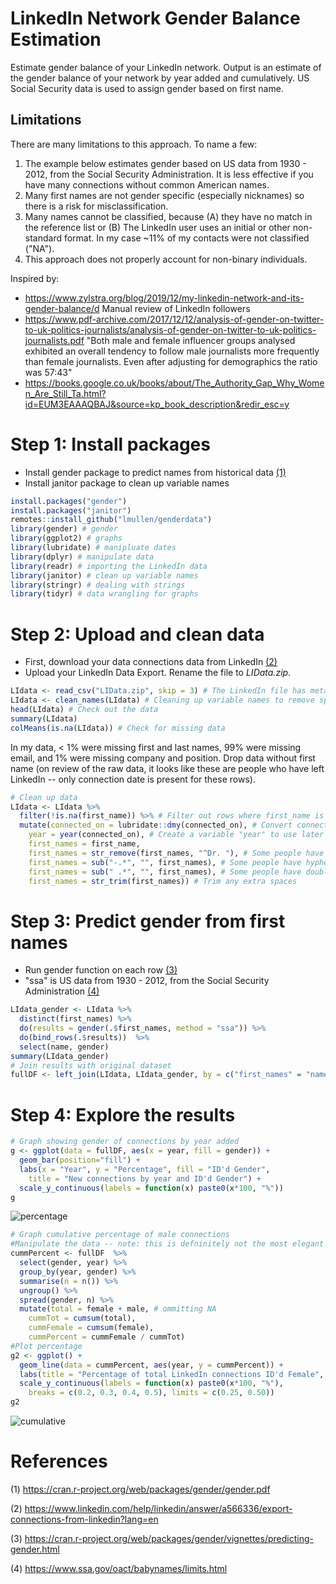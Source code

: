 # LinkedIn Network Gender Balance Estimation
Estimate gender balance of your LinkedIn network. Output is an estimate of the gender balance of your network by year added and cumulatively. US Social Security data is used to assign gender based on first name.

## Limitations
There are many limitations to this approach. To name a few:
1. The example below estimates gender based on US data from 1930 - 2012, from the Social Security Administration. It is less effective if you have many connections without common American names.
2. Many first names are not gender specific (especially nicknames) so there is a risk for misclassification.
3. Many names cannot be classified, because (A) they have no match in the reference list or (B) The LinkedIn user uses an initial or other non-standard format. In my case ~11% of my contacts were not classified ("NA").
4. This approach does not properly account for non-binary individuals.

Inspired by: 
* https://www.zylstra.org/blog/2019/12/my-linkedin-network-and-its-gender-balance/d Manual review of LinkedIn followers
* https://www.pdf-archive.com/2017/12/12/analysis-of-gender-on-twitter-to-uk-politics-journalists/analysis-of-gender-on-twitter-to-uk-politics-journalists.pdf "Both male and female influencer groups analysed exhibited an overall tendency to follow
male journalists more frequently than female journalists. Even after adjusting for demographics the
ratio was 57:43"
* https://books.google.co.uk/books/about/The_Authority_Gap_Why_Women_Are_Still_Ta.html?id=EUM3EAAAQBAJ&source=kp_book_description&redir_esc=y

# Step 1: Install packages
* Install gender package to predict names from historical data [(1)](https://cran.r-project.org/web/packages/gender/gender.pdf)
* Install janitor package to clean up variable names
```R
install.packages("gender")
install.packages("janitor")
remotes::install_github("lmullen/genderdata")
library(gender) # gender
library(ggplot2) # graphs
library(lubridate) # manipluate dates
library(dplyr) # manipulate data
library(readr) # importing the LinkedIn data
library(janitor) # clean up variable names
library(stringr) # dealing with strings
library(tidyr) # data wrangling for graphs
```
# Step 2: Upload and clean data
* First, download your data connections data from LinkedIn [(2)](https://www.linkedin.com/help/linkedin/answer/a566336/export-connections-from-linkedin?lang=en)
* Upload your LinkedIn Data Export. Rename the file to *LIData.zip*.
```R
LIdata <- read_csv("LIData.zip", skip = 3) # The LinkedIn file has metadata 3 rows we will omit. Use "skip = 3" to ignore these rows
LIdata <- clean_names(LIdata) # Cleaning up variable names to remove spaces and capitalization
head(LIdata) # Check out the data
summary(LIdata)
colMeans(is.na(LIdata)) # Check for missing data
```
In my data, < 1% were missing first and last names, 99% were missing email, and 1% were missing company and position. Drop data without first name (on review of the raw data, it looks like these are people who have left LinkedIn -- only connection date is present for these rows).
```R
# Clean up data
LIdata <- LIdata %>% 
  filter(!is.na(first_name)) %>% # Filter out rows where first_name is missing
  mutate(connected_on = lubridate::dmy(connected_on), # Convert connected_on from string to date format
    year = year(connected_on), # Create a variable "year" to use later
    first_names = first_name,
    first_names = str_remove(first_names, "^Dr. "), # Some people have "Dr." in their first name, remove this
    first_names = sub("-.*", "", first_names), # Some people have hyphenated first names, remove this
    first_names = sub(" .*", "", first_names), # Some people have double first names, remove this
    first_names = str_trim(first_names)) # Trim any extra spaces
```
# Step 3: Predict gender from first names
* Run gender function on each row [(3)](https://cran.r-project.org/web/packages/gender/vignettes/predicting-gender.html)
* "ssa" is US data from 1930 - 2012, from the Social Security Administration [(4)](https://www.ssa.gov/oact/babynames/limits.html)
```R
LIdata_gender <- LIdata %>% 
  distinct(first_names) %>% 
  do(results = gender(.$first_names, method = "ssa")) %>% 
  do(bind_rows(.$results))  %>% 
  select(name, gender)
summary(LIdata_gender)
# Join results with original dataset
fullDF <- left_join(LIdata, LIdata_gender, by = c("first_names" = "name"))
```
# Step 4: Explore the results
```R
# Graph showing gender of connections by year added
g <- ggplot(data = fullDF, aes(x = year, fill = gender)) +
  geom_bar(position="fill") +
  labs(x = "Year", y = "Percentage", fill = "ID'd Gender",
    title = "New connections by year and ID'd Gender") +
  scale_y_continuous(labels = function(x) paste0(x*100, "%"))
g
```
![percentage](https://user-images.githubusercontent.com/19696619/171907390-1ca2b144-96a5-4db8-a9b1-046e22f44db6.png)
```R
# Graph cumulative percentage of male connections
#Manipulate the data -- note: this is defninitely not the most elegant approach
cummPercent <- fullDF  %>% 
  select(gender, year) %>% 
  group_by(year, gender) %>% 
  summarise(n = n()) %>%
  ungroup() %>%
  spread(gender, n) %>%
  mutate(total = female + male, # ommitting NA
    cummTot = cumsum(total), 
    cummFemale = cumsum(female),
    cummPercent = cummFemale / cummTot)
#Plot percentage
g2 <- ggplot() + 
  geom_line(data = cummPercent, aes(year, y = cummPercent)) + 
  labs(title = "Percentage of total LinkedIn connections ID'd Female", y = "Percentage", x = "Year")  +
  scale_y_continuous(labels = function(x) paste0(x*100, "%"),
    breaks = c(0.2, 0.3, 0.4, 0.5), limits = c(0.25, 0.50))
g2
```
![cumulative](https://user-images.githubusercontent.com/19696619/171907358-2bb285f1-33c5-43f8-901b-9192c64edd30.png)
# References
(1) https://cran.r-project.org/web/packages/gender/gender.pdf

(2) https://www.linkedin.com/help/linkedin/answer/a566336/export-connections-from-linkedin?lang=en

(3) https://cran.r-project.org/web/packages/gender/vignettes/predicting-gender.html

(4) https://www.ssa.gov/oact/babynames/limits.html
